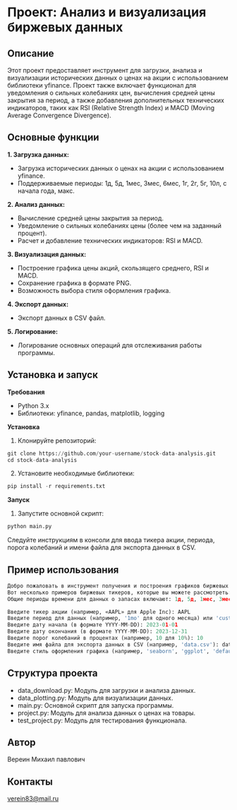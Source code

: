 # Проект: Анализ и визуализация биржевых данных
## Описание
Этот проект предоставляет инструмент для загрузки, анализа и визуализации исторических данных о ценах на акции с использованием библиотеки yfinance. Проект также 
включает функционал для уведомления о сильных колебаниях цен, вычисления средней цены закрытия за период, а также добавления дополнительных технических индикаторов, 
таких как RSI (Relative Strength Index) и MACD (Moving Average Convergence Divergence).

## Основные функции

__1. Загрузка данных:__
  * Загрузка исторических данных о ценах на акции с использованием yfinance.
  * Поддерживаемые периоды: 1д, 5д, 1мес, 3мес, 6мес, 1г, 2г, 5г, 10л, с начала года, макс.

__2. Анализ данных:__
  * Вычисление средней цены закрытия за период.
  * Уведомление о сильных колебаниях цены (более чем на заданный процент).
  * Расчет и добавление технических индикаторов: RSI и MACD.

__3. Визуализация данных:__
  * Построение графика цены акций, скользящего среднего, RSI и MACD.
  * Сохранение графика в формате PNG.
  * Возможность выбора стиля оформления графика.

__4. Экспорт данных:__
  * Экспорт данных в CSV файл.

__5. Логирование:__
  * Логирование основных операций для отслеживания работы программы.

## Установка и запуск
__Требования__
  * Python 3.x
  * Библиотеки: yfinance, pandas, matplotlib, logging

__Установка__
  1. Клонируйте репозиторий:

```python
git clone https://github.com/your-username/stock-data-analysis.git
cd stock-data-analysis
```
  2. Установите необходимые библиотеки:

```python
pip install -r requirements.txt
```

__Запуск__
  1. Запустите основной скрипт:
```python
python main.py
```

Следуйте инструкциям в консоли для ввода тикера акции, периода, порога колебаний и имени файла для экспорта данных в CSV.

## Пример использования
```python
Добро пожаловать в инструмент получения и построения графиков биржевых данных.
Вот несколько примеров биржевых тикеров, которые вы можете рассмотреть: AAPL (Apple Inc), GOOGL (Alphabet Inc), MSFT (Microsoft Corporation), AMZN (Amazon.com Inc), TSLA (Tesla Inc).
Общие периоды времени для данных о запасах включают: 1д, 5д, 1мес, 3мес, 6мес, 1г, 2г, 5г, 10л, с начала года, макс.

Введите тикер акции (например, «AAPL» для Apple Inc): AAPL
Введите период для данных (например, '1mo' для одного месяца) или 'custom' для указания дат: custom
Введите дату начала (в формате YYYY-MM-DD): 2023-01-01
Введите дату окончания (в формате YYYY-MM-DD): 2023-12-31
Введите порог колебаний в процентах (например, 10 для 10%): 10
Введите имя файла для экспорта данных в CSV (например, 'data.csv'): data.csv
Введите стиль оформления графика (например, 'seaborn', 'ggplot', 'default'): seaborn
```
## Структура проекта
  * data_download.py: Модуль для загрузки и анализа данных.
  * data_plotting.py: Модуль для визуализации данных.
  * main.py: Основной скрипт для запуска программы.
  * project.py: Модуль для анализа данных о ценах на товары.
  * test_project.py: Модуль для тестирования функционала.

## Автор
Вереин Михаил павлович

## Контакты
verein83@mail.ru
